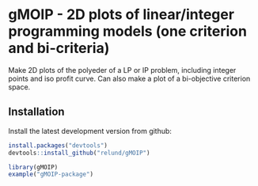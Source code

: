 # gMOIP - 2D plots of linear/integer programming models (one criterion and bi-criteria)

Make 2D plots of the polyeder of a LP or IP problem, including integer points and iso profit curve.
Can also make a plot of a bi-objective criterion space.

## Installation

Install the latest development version from github:

```r
install.packages("devtools")
devtools::install_github("relund/gMOIP")

library(gMOIP)
example("gMOIP-package")
```



